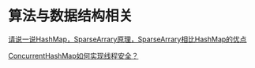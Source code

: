 # 算法与数据结构相关

[请说一说HashMap，SparseArrary原理，SparseArrary相比HashMap的优点](q1.md)

[ConcurrentHashMap如何实现线程安全？](q2.md)


